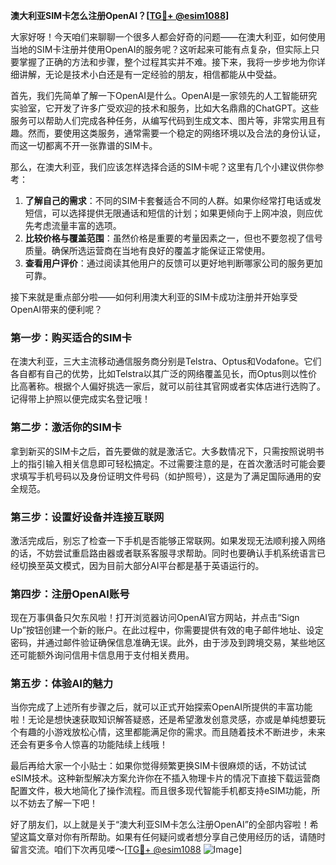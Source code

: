 **澳大利亚SIM卡怎么注册OpenAI？[[TG💪+ @esim1088](https://t.me/s/esim1088)]**

大家好呀！今天咱们来聊聊一个很多人都会好奇的问题——在澳大利亚，如何使用当地的SIM卡注册并使用OpenAI的服务呢？这听起来可能有点复杂，但实际上只要掌握了正确的方法和步骤，整个过程其实并不难。接下来，我将一步步地为你详细讲解，无论是技术小白还是有一定经验的朋友，相信都能从中受益。

首先，我们先简单了解一下OpenAI是什么。OpenAI是一家领先的人工智能研究实验室，它开发了许多广受欢迎的技术和服务，比如大名鼎鼎的ChatGPT。这些服务可以帮助人们完成各种任务，从编写代码到生成文本、图片等，非常实用且有趣。然而，要使用这类服务，通常需要一个稳定的网络环境以及合法的身份认证，而这一切都离不开一张靠谱的SIM卡。

那么，在澳大利亚，我们应该怎样选择合适的SIM卡呢？这里有几个小建议供你参考：

1. **了解自己的需求**：不同的SIM卡套餐适合不同的人群。如果你经常打电话或发短信，可以选择提供无限通话和短信的计划；如果更倾向于上网冲浪，则应优先考虑流量丰富的选项。
2. **比较价格与覆盖范围**：虽然价格是重要的考量因素之一，但也不要忽视了信号质量。确保所选运营商在当地有良好的覆盖才能保证正常使用。
3. **查看用户评价**：通过阅读其他用户的反馈可以更好地判断哪家公司的服务更加可靠。

接下来就是重点部分啦——如何利用澳大利亚的SIM卡成功注册并开始享受OpenAI带来的便利呢？

### 第一步：购买适合的SIM卡

在澳大利亚，三大主流移动通信服务商分别是Telstra、Optus和Vodafone。它们各自都有自己的优势，比如Telstra以其广泛的网络覆盖见长，而Optus则以性价比高著称。根据个人偏好挑选一家后，就可以前往其官网或者实体店进行选购了。记得带上护照以便完成实名登记哦！

### 第二步：激活你的SIM卡

拿到新买的SIM卡之后，首先要做的就是激活它。大多数情况下，只需按照说明书上的指引输入相关信息即可轻松搞定。不过需要注意的是，在首次激活时可能会要求填写手机号码以及身份证明文件号码（如护照号），这是为了满足国际通用的安全规范。

### 第三步：设置好设备并连接互联网

激活完成后，别忘了检查一下手机是否能够正常联网。如果发现无法顺利接入网络的话，不妨尝试重启路由器或者联系客服寻求帮助。同时也要确认手机系统语言已经切换至英文模式，因为目前大部分AI平台都是基于英语运行的。

### 第四步：注册OpenAI账号

现在万事俱备只欠东风啦！打开浏览器访问OpenAI官方网站，并点击“Sign Up”按钮创建一个新的账户。在此过程中，你需要提供有效的电子邮件地址、设定密码，并通过邮件验证确保信息准确无误。此外，由于涉及到跨境交易，某些地区还可能额外询问信用卡信息用于支付相关费用。

### 第五步：体验AI的魅力

当你完成了上述所有步骤之后，就可以正式开始探索OpenAI所提供的丰富功能啦！无论是想快速获取知识解答疑惑，还是希望激发创意灵感，亦或是单纯想要玩个有趣的小游戏放松心情，这里都能满足你的需求。而且随着技术不断进步，未来还会有更多令人惊喜的功能陆续上线哦！

最后再给大家一个小贴士：如果你觉得频繁更换SIM卡很麻烦的话，不妨试试eSIM技术。这种新型解决方案允许你在不插入物理卡片的情况下直接下载运营商配置文件，极大地简化了操作流程。而且很多现代智能手机都支持eSIM功能，所以不妨去了解一下吧！

好了朋友们，以上就是关于“澳大利亚SIM卡怎么注册OpenAI”的全部内容啦！希望这篇文章对你有所帮助。如果有任何疑问或者想分享自己使用经历的话，请随时留言交流。咱们下次再见喽～[[TG💪+ @esim1088](https://t.me/s/esim1088) ![Image](https://i.postimg.cc/4NQfJmqS/Snipaste-2025-05-13-00-14-12.png)]